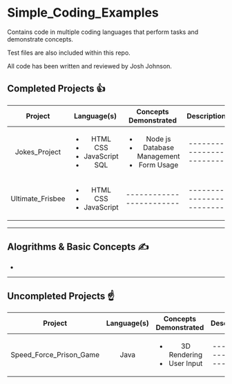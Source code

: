 # **Simple_Coding_Examples**
Contains code in multiple coding languages that perform tasks and demonstrate concepts.

Test files are also included within this repo.

All code has been written and reviewed by Josh Johnson.

## Completed Projects :thumbsup:
| Project | Language(s) | Concepts Demonstrated | Description |
| :------------------------: | :------------------------: | :------------------------: | :------------------------: |
| Jokes_Project | <ul><li>HTML</li><li>CSS</li><li>JavaScript</li><li>SQL</li></ul> | <ul><li>Node js</li><li>Database Management</li><li>Form Usage</li></ul> | ------------------------ |
| Ultimate_Frisbee | <ul><li>HTML</li><li>CSS</li><li>JavaScript</li></ul> | ------------------------ | ------------------------ |
---
## Alogrithms & Basic Concepts :writing_hand:
- 
---
## Uncompleted Projects :point_up:
| Project | Language(s) | Concepts Demonstrated | Description |
| :------------------------: | :------------------------: | :------------------------: | :------------------------: |
| Speed_Force_Prison_Game  | Java | <ul><li>3D Rendering</li><li>User Input</li></ul> | ------------------------ |